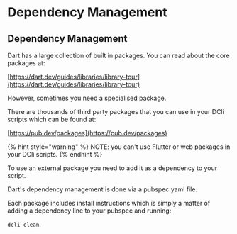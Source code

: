 # Dependency Management

## Dependency Management

Dart has a large collection of built in packages. You can read about the core packages at:

[https://dart.dev/guides/libraries/library-tour](https://dart.dev/guides/libraries/library-tour)

However, sometimes you need a specialised package.

There are thousands of third party packages that you can use in your DCli scripts which can be found at:

[https://pub.dev/packages](https://pub.dev/packages)

{% hint style="warning" %}
NOTE: you can't use Flutter or web packages in your DCli scripts.
{% endhint %}

To use an external package you need to add it as a dependency to your script.

Dart's dependency management is done via a pubspec.yaml file.

Each package includes install instructions which is simply a matter of adding a dependency line to your pubspec and running:

`dcli clean`.

